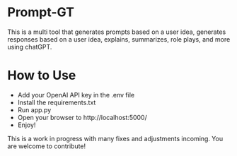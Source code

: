 # Prompt-GT
This is a multi tool that generates prompts based on a user idea, generates responses based on a user idea, explains, summarizes, role plays, and more using chatGPT.

# How to Use
- Add your OpenAI API key in the .env file
- Install the requirements.txt
- Run app.py
- Open your browser to http://localhost:5000/
- Enjoy!

This is a work in progress with many fixes and adjustments incoming.  You are welcome to contribute!

